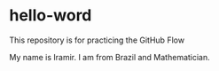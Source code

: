 # hello-word
This repository is for practicing the GitHub Flow

My name is Iramir. I am from Brazil and Mathematician. 
